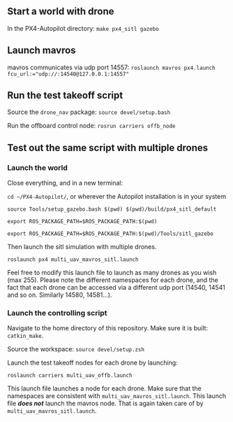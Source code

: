 ## Start a world with drone
In the PX4-Autopilot directory: `make px4_sitl gazebo`

## Launch mavros
mavros communicates via udp port 14557: `roslaunch mavros px4.launch fcu_url:="udp://:14540@127.0.0.1:14557"`

## Run the test takeoff script
Source the `drone_nav` package: `source devel/setup.bash`

Run the offboard control node: `rosrun carriers offb_node`

## Test out the same script with multiple drones
### Launch the world
Close everything, and in a new terminal:

`cd ~/PX4-Autopilot/`, or wherever the Autopilot installation is in your system

`source Tools/setup_gazebo.bash $(pwd) $(pwd)/build/px4_sitl_default`

`export ROS_PACKAGE_PATH=$ROS_PACKAGE_PATH:$(pwd)`

`export ROS_PACKAGE_PATH=$ROS_PACKAGE_PATH:$(pwd)/Tools/sitl_gazebo`

Then launch the sitl simulation with multiple drones.

`roslaunch px4 multi_uav_mavros_sitl.launch`

Feel free to modify this launch file to launch as many drones as you wish (max 255). Please note the different namespaces for each drone, and the fact that each drone can be accessed via a different udp port (14540, 14541 and so on. Similarly 14580, 14581...).

### Launch the controlling script
Navigate to the home directory of this repository. Make sure it is built: `catkin_make`.

Source the workspace: `source devel/setup.zsh`

Launch the test takeoff nodes for each drone by launching:

`roslaunch carriers multi_uav_offb.launch`

This launch file launches a node for each drone. Make sure that the namespaces are consistent with `multi_uav_mavros_sitl.launch`. This launch file ___does not___ launch the mavros node. That is again taken care of by `multi_uav_mavros_sitl.launch`.
